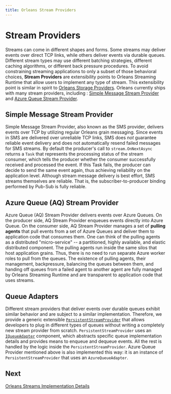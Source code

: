 ```yaml
---
title: Orleans Stream Providers
---
```



# Stream Providers

Streams can come in different shapes and forms.
Some streams may deliver events over direct TCP links, while others deliver events via durable queues.
Different stream types may use different batching strategies, different caching algorithms, or different back pressure procedures.
To avoid constraining streaming applications to only a subset of those behavioral choices, **Stream Providers** are extensibility points to Orleans Streaming Runtime that allow users to implement any type of stream.
This extensibility point is similar in spirit to [Orleans Storage Providers](https://github.com/dotnet/orleans/wiki/Custom%20Storage%20Providers).
Orleans currently ships with many stream providers, including : [Simple Message Stream Provider](https://github.com/dotnet/orleans/blob/main/src/Orleans.Core/Streams/SimpleMessageStream/SimpleMessageStreamProvider.cs) and [Azure Queue Stream Provider](https://github.com/dotnet/orleans/tree/main/src/Azure/Orleans.Streaming.AzureStorage/Providers/Streams/AzureQueue).

## Simple Message Stream Provider

Simple Message Stream Provider, also known as the SMS provider, delivers events over TCP by utilizing regular Orleans grain messaging.
Since events in SMS are delivered over unreliable TCP links, SMS does _not_ guarantee reliable event delivery and does not automatically resend failed messages for SMS streams.
By default the producer's call to `stream.OnNextAsync` returns a `Task` that represents the processing status of the stream consumer, which tells the producer whether the consumer successfully received and processed the event.
If this Task fails, the producer can decide to send the same event again, thus achieving reliability on the application level.
Although stream message delivery is best effort, SMS streams themselves are reliable.
That is, the subscriber-to-producer binding performed by Pub-Sub is fully reliable.

## Azure Queue (AQ) Stream Provider

Azure Queue (AQ) Stream Provider delivers events over Azure Queues.
On the producer side, AQ Stream Provider enqueues events directly into Azure Queue.
On the consumer side, AQ Stream Provider manages a set of **pulling agents** that pull events from a set of Azure Queues and deliver them to application code that consumes them.
One can think of the pulling agents as a distributed "micro-service" -- a partitioned, highly available, and elastic distributed component.
The pulling agents run inside the same silos that host application grains.
Thus, there is no need to run separate Azure worker roles to pull from the queues.
The existence of pulling agents, their management, backpressure, balancing the queues between them, and handing off queues from a failed agent to another agent are fully managed by Orleans Streaming Runtime and are transparent to application code that uses streams.

## Queue Adapters

Different stream providers that deliver events over durable queues exhibit similar behavior and are subject to a similar implementation.
Therefore, we provide a generic extensible [`PersistentStreamProvider`](https://github.com/dotnet/orleans/blob/main/src/Orleans.Core/Streams/PersistentStreams/PersistentStreamProvider.cs) that allows developers to plug in different types of queues without writing a completely new stream provider from scratch.
`PersistentStreamProvider` uses an [`IQueueAdapter`](https://github.com/dotnet/orleans/blob/main/src/Orleans.Core/Streams/QueueAdapters/IQueueAdapter.cs) component, which abstracts specific queue implementation details and provides means to enqueue and dequeue events.
All the rest is handled by the logic inside the `PersistentStreamProvider`.
Azure Queue Provider mentioned above is also implemented this way: it is an instance of `PersistentStreamProvider` that uses an `AzureQueueAdapter`.

## Next

[Orleans Streams Implementation Details](../implementation/streams-implementation/index.md)

